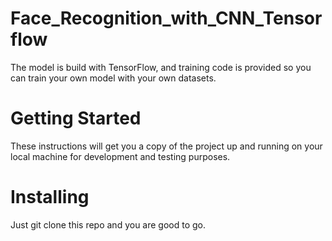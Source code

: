 # Face_Recognition_with_CNN_Tensorflow
The model is build with TensorFlow, and training code is provided so you can train your own model with your own datasets.
# Getting Started
These instructions will get you a copy of the project up and running on your local machine for development and testing purposes.
# Installing
Just git clone this repo and you are good to go.
